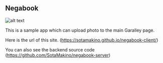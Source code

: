 ## Negabook

![alt text](https://github.com/SotaMakino/negabook-client/blob/master/public/screenshot1.png)

This is a sample app which can upload photo to the main Garalley page.


Here is the url of this site.
(https://sotamakino.github.io/negabook-client/)

You can also see the backend source code
(https://github.com/SotaMakino/negabook-server)
